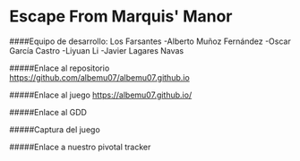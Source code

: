 # Escape From Marquis' Manor

####Equipo de desarrollo: Los Farsantes
-Alberto Muñoz Fernández
-Oscar García Castro
-Liyuan Li
-Javier Lagares Navas

#####Enlace al repositorio
https://github.com/albemu07/albemu07.github.io

#####Enlace al juego
https://albemu07.github.io/

#####Enlace al GDD

#####Captura del juego

#####Enlace a nuestro pivotal tracker





